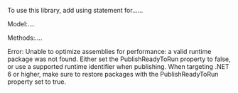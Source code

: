 ﻿To use this library, add using statement for......

Model:....

Methods:....
 
Error:
Unable to optimize assemblies for performance: a valid runtime package was not found.
Either set the PublishReadyToRun property to false, or use a supported runtime identifier when publishing.
When targeting .NET 6 or higher, make sure to restore packages with the PublishReadyToRun property set to true.        
